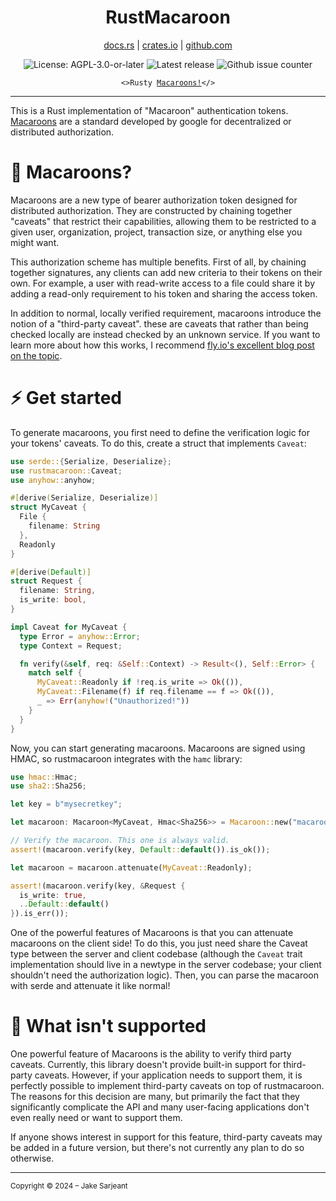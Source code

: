 <div align="center">
	<h1>RustMacaroon</h1>
	<p>
		<a href="https://docs.rs/rustmacaroon">docs.rs</a> |
		<a href="https://crates.io/crates/rustmacaroon">crates.io</a> |
		<a href="https://github.com/jakesarjeant/rustmacaroon">github.com</a>
	</p>
	<p>
	<img alt="License: AGPL-3.0-or-later" src="https://img.shields.io/github/license/jakesarjeant/rustmacaroon?color=orange&style=for-the-badge" />
	<img alt="Latest release" src="https://img.shields.io/github/v/release/jakesarjeant/rustmacaroon?color=yellow&style=for-the-badge" />
	<img alt="Github issue counter" src="https://img.shields.io/github/issues/jakesarjeant/rustmacaroon?style=for-the-badge" />
	</p>
</div>

<p align="center">
	<code>&lt;&gt;Rusty <a href="https://fly.io/blog/macaroons-escalated-quickly/">Macaroons!</a>&lt;/&gt;</code>
</p>

---

This is a Rust implementation of "Macaroon" authentication tokens. [Macaroons](http://research.google.com/pubs/pub41892.html) are a standard developed by google for decentralized or distributed authorization.

# 🙋 Macaroons?

Macaroons are a new type of bearer authorization token designed for distributed authorization. They are constructed by chaining together "caveats" that restrict their capabilities, allowing them to be restricted to a given user, organization, project, transaction size, or anything else you might want.

This authorization scheme has multiple benefits. First of all, by chaining together signatures, any clients can add new criteria to their tokens on their own. For example, a user with read-write access to a file could share it by adding a read-only requirement to his token and sharing the access token.

In addition to normal, locally verified requirement, macaroons introduce the notion of a "third-party caveat". these are caveats that rather than being checked locally are instead checked by an unknown service. If you want to learn more about how this works, I recommend [fly.io's excellent blog post on the topic](https://fly.io/blog/macaroons-escalated-quickly).

# ⚡ Get started

To generate macaroons, you first need to define the verification logic for your tokens' caveats. To do this, create a struct that implements `Caveat`:

```rust
use serde::{Serialize, Deserialize};
use rustmacaroon::Caveat;
use anyhow::anyhow;

#[derive(Serialize, Deserialize)]
struct MyCaveat {
  File {
    filename: String
  },
  Readonly
}

#[derive(Default)]
struct Request {
  filename: String,
  is_write: bool,
}

impl Caveat for MyCaveat {
  type Error = anyhow::Error;
  type Context = Request;

  fn verify(&self, req: &Self::Context) -> Result<(), Self::Error> {
    match self {
      MyCaveat::Readonly if !req.is_write => Ok(()),
      MyCaveat::Filename(f) if req.filename == f => Ok(()),
      _ => Err(anyhow!("Unauthorized!"))
    }
  }
}
```

Now, you can start generating macaroons. Macaroons are signed using HMAC, so rustmacaroon integrates with the `hamc` library:

```rs
use hmac::Hmac;
use sha2::Sha256;

let key = b"mysecretkey";

let macaroon: Macaroon<MyCaveat, Hmac<Sha256>> = Macaroon::new("macaroon id", key);

// Verify the macaroon. This one is always valid.
assert!(macaroon.verify(key, Default::default()).is_ok());

let macaroon = macaroon.attenuate(MyCaveat::Readonly);

assert!(macaroon.verify(key, &Request {
  is_write: true,
  ..Default::default()
}).is_err());
```

One of the powerful features of Macaroons is that you can attenuate macaroons on the client side! To do this, you just need share the Caveat type between the server and client codebase (although the `Caveat` trait implementation should live in a newtype in the server codebase; your client shouldn't need the authorization logic). Then, you can parse the macaroon with serde and attenuate it like normal!

# 🚧 What isn't supported

One powerful feature of Macaroons is the ability to verify third party caveats. Currently, this library doesn't provide built-in support for third-party caveats. However, if your application needs to support them, it is perfectly possible to implement third-party caveats on top of rustmacaroon. The reasons for this decision are many, but primarily the fact that they significantly complicate the API and many user-facing applications don't even really need or want to support them.

If anyone shows interest in support for this feature, third-party caveats may be added in a future version, but there's not currently any plan to do so otherwise.

---

<sup>Copyright © 2024 – Jake Sarjeant</sup>
